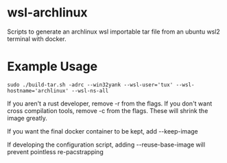 # wsl-archlinux
Scripts to generate an archlinux wsl importable tar file from an ubuntu wsl2 terminal with docker.

# Example Usage
```
sudo ./build-tar.sh -adrc --win32yank --wsl-user='tux' --wsl-hostname='archlinux' --wsl-ns-all
```
If you aren't a rust developer, remove -r from the flags.  If you don't want cross compilation tools,
remove -c from the flags.  These will shrink the image greatly.

If you want the final docker container to be kept, add --keep-image

If developing the configuration script, adding --reuse-base-image will prevent pointless re-pacstrapping
